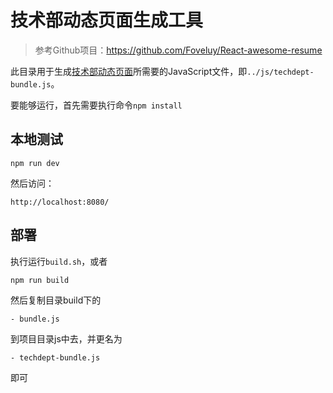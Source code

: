 # 技术部动态页面生成工具

> 参考Github项目：https://github.com/Foveluy/React-awesome-resume

此目录用于生成[技术部动态页面](https://github.com/zsnjuts/TianJianWebsite/blob/master/Department-Technology.html)所需要的JavaScript文件，即`../js/techdept-bundle.js`。

要能够运行，首先需要执行命令`npm install`

本地测试
-------
```
npm run dev
```

然后访问：
```
http://localhost:8080/
```

部署
-------

执行运行`build.sh`，或者

```
npm run build
```

然后复制目录build下的
```
- bundle.js
```
到项目目录js中去，并更名为

```
- techdept-bundle.js
```

即可